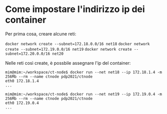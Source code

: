# Come impostare l'indirizzo ip dei container

Per prima cosa, creare alcune reti:

`docker network create --subnet=172.18.0.0/16 net18`
`docker network create --subnet=172.19.0.0/16 net19`
`docker network create --subnet=172.20.0.0/16 net20`

Nelle reti così create, è possbile assegnare l'ip del container:

```
mim@mim:~/workspace/ct-node$ docker run --net net18 --ip 172.18.1.4 -m 256Mb --rm --name ctnode pdp2021/ctnode
eth0 172.18.1.4
...

mim@mim:~/workspace/ct-node$ docker run --net net19 --ip 172.19.0.4 -m 256Mb --rm --name ctnode pdp2021/ctnode
eth0 172.19.0.4
...
```
